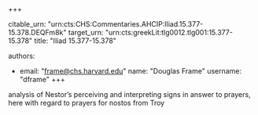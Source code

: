 +++


citable_urn: "urn:cts:CHS:Commentaries.AHCIP:Iliad.15.377-15.378.DEQFm8k"
target_urn: "urn:cts:greekLit:tlg0012.tlg001:15.377-15.378"
title: "Iliad 15.377-15.378"

authors:
- email: "frame@chs.harvard.edu"
  name: "Douglas Frame"
  username: "dframe"
+++

<p>analysis of Nestor’s perceiving and interpreting signs in answer to prayers, here with regard to prayers for nostos from Troy</p>